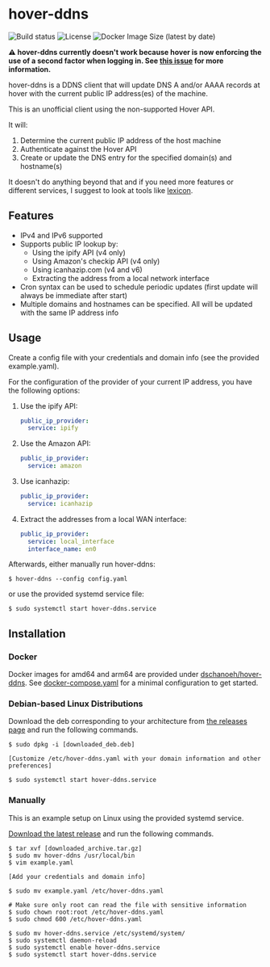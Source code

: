 # hover-ddns

![Build status](https://github.com/dschanoeh/hover-ddns/workflows/build/badge.svg)
![License](https://img.shields.io/github/license/dschanoeh/hover-ddns)
![Docker Image Size (latest by date)](https://img.shields.io/docker/image-size/dschanoeh/hover-ddns)


**⚠️ hover-ddns currently doesn't work because hover is now enforcing the
use of a second factor when logging in. See [this issue](https://github.com/dschanoeh/hover-ddns/issues/18) for more information.**


hover-ddns is a DDNS client that will update DNS A and/or AAAA records at hover with the current public IP address(es) of the machine.

This is an unofficial client using the non-supported Hover API.

It will:

1. Determine the current public IP address of the host machine
2. Authenticate against the Hover API
3. Create or update the DNS entry for the specified domain(s) and hostname(s)

It doesn't do anything beyond that and if you need more features or different services, I suggest to look at tools like [lexicon](https://github.com/AnalogJ/lexicon).

## Features

* IPv4 and IPv6 supported
* Supports public IP lookup by:
  * Using the ipify API (v4 only)
  * Using Amazon's checkip API (v4 only)
  * Using icanhazip.com (v4 and v6)
  * Extracting the address from a local network interface
* Cron syntax can be used to schedule periodic updates (first update will always
  be immediate after start)
* Multiple domains and hostnames can be specified. All will be updated with the same IP address info

## Usage

Create a config file with your credentials and domain info (see the provided example.yaml).

For the configuration of the provider of your current IP address, you
have the following options:

1. Use the ipify API:

    ```yaml
    public_ip_provider:
      service: ipify
    ```

2. Use the Amazon API:

    ```yaml
    public_ip_provider:
      service: amazon
    ```

3. Use icanhazip:

    ```yaml
    public_ip_provider:
      service: icanhazip
    ```

4. Extract the addresses  from a local WAN interface:

    ```yaml
    public_ip_provider:
      service: local_interface
      interface_name: en0
    ```

Afterwards, either manually run hover-ddns:

    $ hover-ddns --config config.yaml

or use the provided systemd service file:

    $ sudo systemctl start hover-ddns.service

## Installation

### Docker
Docker images for amd64 and arm64 are provided under [dschanoeh/hover-ddns](https://hub.docker.com/repository/docker/dschanoeh/hover-ddns). See [docker-compose.yaml](docker-compose.yaml) for a minimal configuration to get started.

### Debian-based Linux Distributions

Download the deb corresponding to your architecture from
[the releases page](https://github.com/dschanoeh/hover-ddns/releases) and run
the following commands.

    $ sudo dpkg -i [downloaded_deb.deb]
    
    [Customize /etc/hover-ddns.yaml with your domain information and other preferences]

    $ sudo systemctl start hover-ddns.service


### Manually

This is an example setup on Linux using the provided systemd service.

[Download the latest release](https://github.com/dschanoeh/hover-ddns/releases)
and run the following commands.

    $ tar xvf [downloaded_archive.tar.gz]
    $ sudo mv hover-ddns /usr/local/bin
    $ vim example.yaml

    [Add your credentials and domain info]

    $ sudo mv example.yaml /etc/hover-ddns.yaml

    # Make sure only root can read the file with sensitive information
    $ sudo chown root:root /etc/hover-ddns.yaml
    $ sudo chmod 600 /etc/hover-ddns.yaml

    $ sudo mv hover-ddns.service /etc/systemd/system/
    $ sudo systemctl daemon-reload
    $ sudo systemctl enable hover-ddns.service
    $ sudo systemctl start hover-ddns.service

